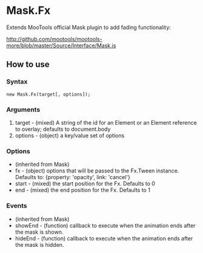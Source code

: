 # Mask.Fx #

Extends MooTools official Mask plugin to add fading functionality:

http://github.com/mootools/mootools-more/blob/master/Source/Interface/Mask.js

## How to use ##

### Syntax ###

    new Mask.Fx(target[, options]);

### Arguments ###

1. target - (mixed) A string of the id for an Element or an Element reference to overlay; defaults to document.body
2. options - (object) a key/value set of options

### Options ###

- (inherited from Mask)
- fx - (object) options that will be passed to the Fx.Tween instance. Defaults to: {property: 'opacity', link: 'cancel'}
- start - (mixed) the start position for the Fx. Defaults to 0
- end - (mixed) the end position for the Fx. Defaults to 1

### Events ###

- (inherited from Mask)
- showEnd - (function) callback to execute when the animation ends after the mask is shown.
- hideEnd - (function) callback to execute when the animation ends after the mask is hidden.